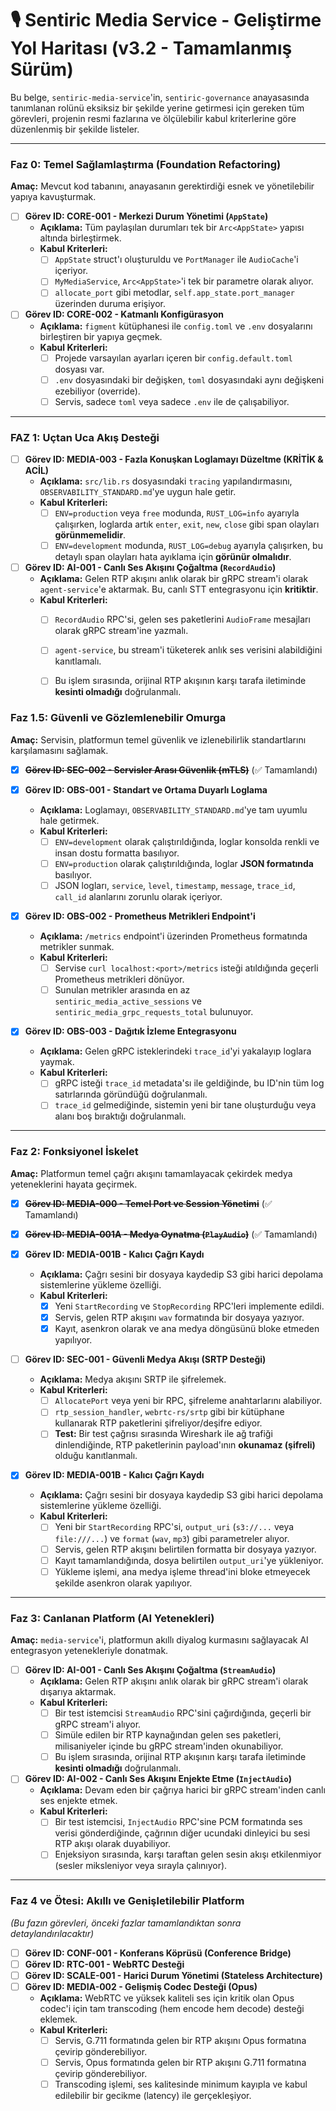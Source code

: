 # 🎙️ Sentiric Media Service - Geliştirme Yol Haritası (v3.2 - Tamamlanmış Sürüm)

Bu belge, `sentiric-media-service`'in, `sentiric-governance` anayasasında tanımlanan rolünü eksiksiz bir şekilde yerine getirmesi için gereken tüm görevleri, projenin resmi fazlarına ve ölçülebilir kabul kriterlerine göre düzenlenmiş bir şekilde listeler.

---

### **Faz 0: Temel Sağlamlaştırma (Foundation Refactoring)**

**Amaç:** Mevcut kod tabanını, anayasanın gerektirdiği esnek ve yönetilebilir yapıya kavuşturmak.

-   [ ] **Görev ID: CORE-001 - Merkezi Durum Yönetimi (`AppState`)**
    -   **Açıklama:** Tüm paylaşılan durumları tek bir `Arc<AppState>` yapısı altında birleştirmek.
    -   **Kabul Kriterleri:**
        -   [ ] `AppState` struct'ı oluşturuldu ve `PortManager` ile `AudioCache`'i içeriyor.
        -   [ ] `MyMediaService`, `Arc<AppState>`'i tek bir parametre olarak alıyor.
        -   [ ] `allocate_port` gibi metodlar, `self.app_state.port_manager` üzerinden duruma erişiyor.

-   [ ] **Görev ID: CORE-002 - Katmanlı Konfigürasyon**
    -   **Açıklama:** `figment` kütüphanesi ile `config.toml` ve `.env` dosyalarını birleştiren bir yapıya geçmek.
    -   **Kabul Kriterleri:**
        -   [ ] Projede varsayılan ayarları içeren bir `config.default.toml` dosyası var.
        -   [ ] `.env` dosyasındaki bir değişken, `toml` dosyasındaki aynı değişkeni ezebiliyor (override).
        -   [ ] Servis, sadece `toml` veya sadece `.env` ile de çalışabiliyor.

---

### **FAZ 1: Uçtan Uca Akış Desteği**

-   [ ] **Görev ID: MEDIA-003 - Fazla Konuşkan Loglamayı Düzeltme (KRİTİK & ACİL)**
    -   **Açıklama:** `src/lib.rs` dosyasındaki `tracing` yapılandırmasını, `OBSERVABILITY_STANDARD.md`'ye uygun hale getir.
    -   **Kabul Kriterleri:**
        -   [ ] `ENV=production` veya `free` modunda, `RUST_LOG=info` ayarıyla çalışırken, loglarda artık `enter`, `exit`, `new`, `close` gibi span olayları **görünmemelidir**.
        -   [ ] `ENV=development` modunda, `RUST_LOG=debug` ayarıyla çalışırken, bu detaylı span olayları hata ayıklama için **görünür olmalıdır**.
        
-   [ ] **Görev ID: AI-001 - Canlı Ses Akışını Çoğaltma (`RecordAudio`)**
    -   **Açıklama:** Gelen RTP akışını anlık olarak bir gRPC stream'i olarak `agent-service`'e aktarmak. Bu, canlı STT entegrasyonu için **kritiktir**.
    -   **Kabul Kriterleri:**
        -   [ ] `RecordAudio` RPC'si, gelen ses paketlerini `AudioFrame` mesajları olarak gRPC stream'ine yazmalı.
        -   [ ] `agent-service`, bu stream'i tüketerek anlık ses verisini alabildiğini kanıtlamalı.
        -   [ ] Bu işlem sırasında, orijinal RTP akışının karşı tarafa iletiminde **kesinti olmadığı** doğrulanmalı.


### **Faz 1.5: Güvenli ve Gözlemlenebilir Omurga**

**Amaç:** Servisin, platformun temel güvenlik ve izlenebilirlik standartlarını karşılamasını sağlamak.

-   [x] ~~**Görev ID: SEC-002 - Servisler Arası Güvenlik (mTLS)**~~ (✅ Tamamlandı)

-   [x] **Görev ID: OBS-001 - Standart ve Ortama Duyarlı Loglama**
    -   **Açıklama:** Loglamayı, `OBSERVABILITY_STANDARD.md`'ye tam uyumlu hale getirmek.
    -   **Kabul Kriterleri:**
        -   [ ] `ENV=development` olarak çalıştırıldığında, loglar konsolda renkli ve insan dostu formatta basılıyor.
        -   [ ] `ENV=production` olarak çalıştırıldığında, loglar **JSON formatında** basılıyor.
        -   [ ] JSON logları, `service`, `level`, `timestamp`, `message`, `trace_id`, `call_id` alanlarını zorunlu olarak içeriyor.

-   [x] **Görev ID: OBS-002 - Prometheus Metrikleri Endpoint'i**
    -   **Açıklama:** `/metrics` endpoint'i üzerinden Prometheus formatında metrikler sunmak.
    -   **Kabul Kriterleri:**
        -   [ ] Servise `curl localhost:<port>/metrics` isteği atıldığında geçerli Prometheus metrikleri dönüyor.
        -   [ ] Sunulan metrikler arasında en az `sentiric_media_active_sessions` ve `sentiric_media_grpc_requests_total` bulunuyor.

-   [x] **Görev ID: OBS-003 - Dağıtık İzleme Entegrasyonu**
    -   **Açıklama:** Gelen gRPC isteklerindeki `trace_id`'yi yakalayıp loglara yaymak.
    -   **Kabul Kriterleri:**
        -   [ ] gRPC isteği `trace_id` metadata'sı ile geldiğinde, bu ID'nin tüm log satırlarında göründüğü doğrulanmalı.
        -   [ ] `trace_id` gelmediğinde, sistemin yeni bir tane oluşturduğu veya alanı boş bıraktığı doğrulanmalı.

---

### **Faz 2: Fonksiyonel İskelet**

**Amaç:** Platformun temel çağrı akışını tamamlayacak çekirdek medya yeteneklerini hayata geçirmek.

-   [x] ~~**Görev ID: MEDIA-000 - Temel Port ve Session Yönetimi**~~ (✅ Tamamlandı)
-   [x] ~~**Görev ID: MEDIA-001A - Medya Oynatma (`PlayAudio`)**~~ (✅ Tamamlandı)

-   [x] **Görev ID: MEDIA-001B - Kalıcı Çağrı Kaydı**
    -   **Açıklama:** Çağrı sesini bir dosyaya kaydedip S3 gibi harici depolama sistemlerine yükleme özelliği.
    -   **Kabul Kriterleri:**
        -   [x] Yeni `StartRecording` ve `StopRecording` RPC'leri implemente edildi.
        -   [x] Servis, gelen RTP akışını `wav` formatında bir dosyaya yazıyor.
        -   [x] Kayıt, asenkron olarak ve ana medya döngüsünü bloke etmeden yapılıyor.

-   [ ] **Görev ID: SEC-001 - Güvenli Medya Akışı (SRTP Desteği)**
    -   **Açıklama:** Medya akışını SRTP ile şifrelemek.
    -   **Kabul Kriterleri:**
        -   [ ] `AllocatePort` veya yeni bir RPC, şifreleme anahtarlarını alabiliyor.
        -   [ ] `rtp_session_handler`, `webrtc-rs/srtp` gibi bir kütüphane kullanarak RTP paketlerini şifreliyor/deşifre ediyor.
        -   [ ] **Test:** Bir test çağrısı sırasında Wireshark ile ağ trafiği dinlendiğinde, RTP paketlerinin payload'ının **okunamaz (şifreli)** olduğu kanıtlanmalı.
        
-   [x] **Görev ID: MEDIA-001B - Kalıcı Çağrı Kaydı**
    -   **Açıklama:** Çağrı sesini bir dosyaya kaydedip S3 gibi harici depolama sistemlerine yükleme özelliği.
    -   **Kabul Kriterleri:**
        -   [ ] Yeni bir `StartRecording` RPC'si, `output_uri` (`s3://...` veya `file:///...`) ve `format` (`wav`, `mp3`) gibi parametreler alıyor.
        -   [ ] Servis, gelen RTP akışını belirtilen formatta bir dosyaya yazıyor.
        -   [ ] Kayıt tamamlandığında, dosya belirtilen `output_uri`'ye yükleniyor.
        -   [ ] Yükleme işlemi, ana medya işleme thread'ini bloke etmeyecek şekilde asenkron olarak yapılıyor.

---

### **Faz 3: Canlanan Platform (AI Yetenekleri)**

**Amaç:** `media-service`'i, platformun akıllı diyalog kurmasını sağlayacak AI entegrasyon yetenekleriyle donatmak.

-   [ ] **Görev ID: AI-001 - Canlı Ses Akışını Çoğaltma (`StreamAudio`)**
    -   **Açıklama:** Gelen RTP akışını anlık olarak bir gRPC stream'i olarak dışarıya aktarmak.
    -   **Kabul Kriterleri:**
        -   [ ] Bir test istemcisi `StreamAudio` RPC'sini çağırdığında, geçerli bir gRPC stream'i alıyor.
        -   [ ] Simüle edilen bir RTP kaynağından gelen ses paketleri, milisaniyeler içinde bu gRPC stream'inden okunabiliyor.
        -   [ ] Bu işlem sırasında, orijinal RTP akışının karşı tarafa iletiminde **kesinti olmadığı** doğrulanmalı.

-   [ ] **Görev ID: AI-002 - Canlı Ses Akışını Enjekte Etme (`InjectAudio`)**
    -   **Açıklama:** Devam eden bir çağrıya harici bir gRPC stream'inden canlı ses enjekte etmek.
    -   **Kabul Kriterleri:**
        -   [ ] Bir test istemcisi, `InjectAudio` RPC'sine PCM formatında ses verisi gönderdiğinde, çağrının diğer ucundaki dinleyici bu sesi RTP akışı olarak duyabiliyor.
        -   [ ] Enjeksiyon sırasında, karşı taraftan gelen sesin akışı etkilenmiyor (sesler miksleniyor veya sırayla çalınıyor).

---

### **Faz 4 ve Ötesi: Akıllı ve Genişletilebilir Platform**
*(Bu fazın görevleri, önceki fazlar tamamlandıktan sonra detaylandırılacaktır)*

-   [ ] **Görev ID: CONF-001 - Konferans Köprüsü (Conference Bridge)**
-   [ ] **Görev ID: RTC-001 - WebRTC Desteği**
-   [ ] **Görev ID: SCALE-001 - Harici Durum Yönetimi (Stateless Architecture)**
-   [ ] **Görev ID: MEDIA-002 - Gelişmiş Codec Desteği (Opus)**
    -   **Açıklama:** WebRTC ve yüksek kaliteli ses için kritik olan Opus codec'i için tam transcoding (hem encode hem decode) desteği eklemek.
    -   **Kabul Kriterleri:**
        -   [ ] Servis, G.711 formatında gelen bir RTP akışını Opus formatına çevirip gönderebiliyor.
        -   [ ] Servis, Opus formatında gelen bir RTP akışını G.711 formatına çevirip gönderebiliyor.
        -   [ ] Transcoding işlemi, ses kalitesinde minimum kayıpla ve kabul edilebilir bir gecikme (latency) ile gerçekleşiyor.